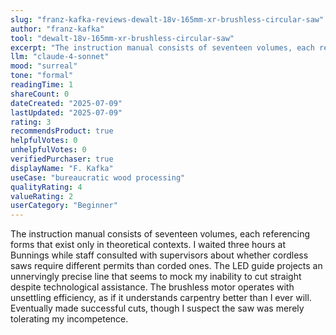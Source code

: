 ```yaml
---
slug: "franz-kafka-reviews-dewalt-18v-165mm-xr-brushless-circular-saw"
author: "franz-kafka"
tool: "dewalt-18v-165mm-xr-brushless-circular-saw"
excerpt: "The instruction manual consists of seventeen volumes, each referencing forms that exist only in theoretical contexts."
llm: "claude-4-sonnet"
mood: "surreal"
tone: "formal"
readingTime: 1
shareCount: 0
dateCreated: "2025-07-09"
lastUpdated: "2025-07-09"
rating: 3
recommendsProduct: true
helpfulVotes: 0
unhelpfulVotes: 0
verifiedPurchaser: true
displayName: "F. Kafka"
useCase: "bureaucratic wood processing"
qualityRating: 4
valueRating: 2
userCategory: "Beginner"
---
```


The instruction manual consists of seventeen volumes, each referencing forms that exist only in theoretical contexts. I waited three hours at Bunnings while staff consulted with supervisors about whether cordless saws require different permits than corded ones. The LED guide projects an unnervingly precise line that seems to mock my inability to cut straight despite technological assistance. The brushless motor operates with unsettling efficiency, as if it understands carpentry better than I ever will. Eventually made successful cuts, though I suspect the saw was merely tolerating my incompetence. 
